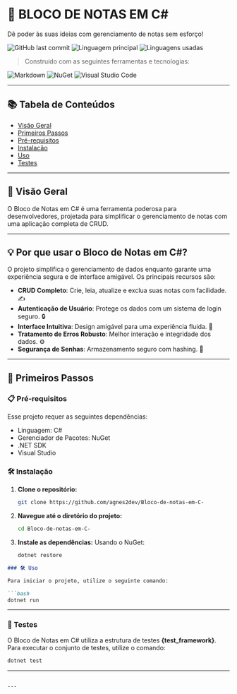 # 📝 BLOCO DE NOTAS EM C#

Dê poder às suas ideias com gerenciamento de notas sem esforço!

![GitHub last commit](https://img.shields.io/github/last-commit/agnes2dev/Bloco?label=%C3%BAltimo%20commit)
![Linguagem principal](https://img.shields.io/badge/C%23-100%25-blue)
![Linguagens usadas](https://img.shields.io/badge/Linguagens-1-blue)

> Construído com as seguintes ferramentas e tecnologias:

![Markdown](https://img.shields.io/badge/Markdown-%23000000.svg?style=flat&logo=markdown&logoColor=white)
![NuGet](https://img.shields.io/badge/NuGet-004880?style=flat&logo=nuget&logoColor=white)
![Visual Studio Code](https://img.shields.io/badge/Visual%20Studio-007ACC?style=flat&logo=visual%20studio%20code&logoColor=white)

---

## 📚 Tabela de Conteúdos
- [Visão Geral](#visão-geral)
- [Primeiros Passos](#primeiros-passos)
- [Pré-requisitos](#pré-requisitos)
- [Instalação](#instalação)
- [Uso](#uso)
- [Testes](#testes)

---

## 🌟 Visão Geral

O Bloco de Notas em C# é uma ferramenta poderosa para desenvolvedores, projetada para simplificar o gerenciamento de notas com uma aplicação completa de CRUD.

---

## 💡 Por que usar o Bloco de Notas em C#?

O projeto simplifica o gerenciamento de dados enquanto garante uma experiência segura e de interface amigável. Os principais recursos são:

- **CRUD Completo**: Crie, leia, atualize e exclua suas notas com facilidade. ✍️
- **Autenticação de Usuário**: Protege os dados com um sistema de login seguro. 🔒
- **Interface Intuitiva**: Design amigável para uma experiência fluida. 🎨
- **Tratamento de Erros Robusto**: Melhor interação e integridade dos dados. ⚙️
- **Segurança de Senhas**: Armazenamento seguro com hashing. 🔑

---

## 🚀 Primeiros Passos

### 📋 Pré-requisitos

Esse projeto requer as seguintes dependências: 

- Linguagem: C# 
- Gerenciador de Pacotes: NuGet 
- .NET SDK 
- Visual Studio 

### 🛠️ Instalação

1. **Clone o repositório:**
   ```bash
   git clone https://github.com/agnes2dev/Bloco-de-notas-em-C-
   ```

2. **Navegue até o diretório do projeto:**
   ```bash
   cd Bloco-de-notas-em-C-
   ```

3. **Instale as dependências:**
   Usando o NuGet:
   ```bash
   dotnet restore
   ```

```markdown
### 🛠️ Uso

Para iniciar o projeto, utilize o seguinte comando:

```bash
dotnet run
```

---

### 🧪 Testes

O Bloco de Notas em C# utiliza a estrutura de testes **{test_framework}**. Para executar o conjunto de testes, utilize o comando:

```bash
dotnet test
```

---
```

---

